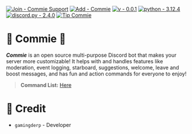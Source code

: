 [![Join - Commie Support](https://img.shields.io/badge/Join-Commie_Support-5c68e7?logo=Discord&logoColor=5c68e7)](https://discord.gg/t9g3Wbt9Sj)
[![Add - Commie](https://img.shields.io/badge/Add-Commie-f30d0d)](https://discord.com/oauth2/authorize?client_id=1258968199899381771&permissions=8&integration_type=0&scope=bot)
[![v - 0.0.1](https://img.shields.io/badge/v-0.0.1-orange)](https://discord.com/oauth2/authorize?client_id=1258968199899381771&permissions=8&integration_type=0&scope=bot)
[![python - 3.12.4](https://img.shields.io/badge/python-3.12.4-0096FF?logo=Python)](https://www.python.org/downloads/release/python-3124/)
[![discord.py - 2.4.0](https://img.shields.io/badge/discord.py-2.4.0-FFFF00?logo=Python)](https://github.com/Rapptz/discord.py)
[![Tip Commie](https://img.shields.io/badge/Tip_Commie-green?logo=Liberapay)](https://en.liberapay.com/CommieBot/)

# 🌌 Commie 🌌
***Commie*** is an open source multi-purpose Discord bot that makes your server more customizable! It helps with and handles features like moderation, event logging, starboard, suggestions, welcome, leave and boost messages, and has fun and action commands for everyone to enjoy!
> **Command List:** [Here](https://github.com/GamingDerp/Commie/blob/main/COMMANDS.md)

# 📑 Credit
- `gamingderp` - Developer
